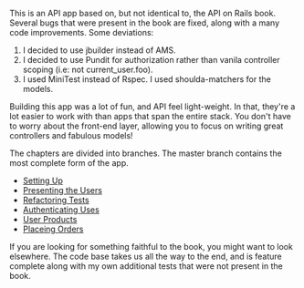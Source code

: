 This is an API app based on, but not identical to, the API on Rails book. Several bugs that were present in the book are fixed, along with a many code improvements. Some deviations:

1. I decided to use jbuilder instead of AMS.
2. I decided to use Pundit for authorization rather than vanila controller scoping (i.e: not current_user.foo).
3. I used MiniTest instead of Rspec. I used shoulda-matchers for the models.

Building this app was a lot of fun, and API feel light-weight. In that, they're a lot easier to work with than apps that span the entire stack. You don't have to worry about the front-end layer, allowing you to focus on writing great controllers and fabulous models!

The chapters are divided into branches. The master branch contains the most complete form of the app.

- [Setting Up](https://github.com/abitdodgy/market_place_api/tree/2-setting-api)
- [Presenting the Users](https://github.com/abitdodgy/market_place_api/tree/3-presenting-the-users)
- [Refactoring Tests](https://github.com/abitdodgy/market_place_api/tree/4-refactoring-tests)
- [Authenticating Uses](https://github.com/abitdodgy/market_place_api/tree/5-authenticating-users)
- [User Products](https://github.com/abitdodgy/market_place_api/tree/6-user-products)
- [Placeing Orders](https://github.com/abitdodgy/market_place_api/tree/8-placing-orders)

If you are looking for something faithful to the book, you might want to look elsewhere. The code base takes us all the way to the end, and is feature complete along with my own additional tests that were not present in the book.
